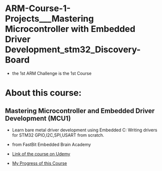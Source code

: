 # ARM-Course-1-Projects___Mastering Microcontroller with Embedded Driver Development_stm32_Discovery-Board
- the 1st ARM Challenge is the 1st Course

# About this course:
## Mastering Microcontroller and Embedded Driver Development (MCU1)

- Learn bare metal driver development using Embedded C: Writing drivers for STM32 GPIO,I2C,SPI,USART from scratch.
- from FastBit Embedded Brain Academy 

- [Link of the course on Udemy](https://www.udemy.com/course/mastering-microcontroller-with-peripheral-driver-development/)


- [My Progress of this Course](./main/Progress%20of%20ARM%20Course%201%20_%201%29Mastering%20Microcontroller%20with%20Embedded%20Driver%20Development%20.xlsx)